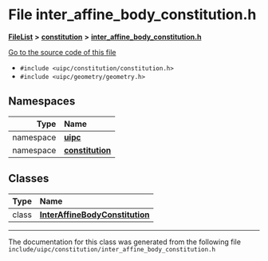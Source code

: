

# File inter\_affine\_body\_constitution.h



[**FileList**](files.md) **>** [**constitution**](dir_e6404e629433dfdedefe8b8f43f6234d.md) **>** [**inter\_affine\_body\_constitution.h**](inter__affine__body__constitution_8h.md)

[Go to the source code of this file](inter__affine__body__constitution_8h_source.md)



* `#include <uipc/constitution/constitution.h>`
* `#include <uipc/geometry/geometry.h>`













## Namespaces

| Type | Name |
| ---: | :--- |
| namespace | [**uipc**](namespaceuipc.md) <br> |
| namespace | [**constitution**](namespaceuipc_1_1constitution.md) <br> |


## Classes

| Type | Name |
| ---: | :--- |
| class | [**InterAffineBodyConstitution**](classuipc_1_1constitution_1_1_inter_affine_body_constitution.md) <br> |



















































------------------------------
The documentation for this class was generated from the following file `include/uipc/constitution/inter_affine_body_constitution.h`

